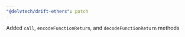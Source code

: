 ```yaml
---
"@delvtech/drift-ethers": patch
---
```


Added `call`, `encodeFunctionReturn`, and `decodeFunctionReturn` methods
